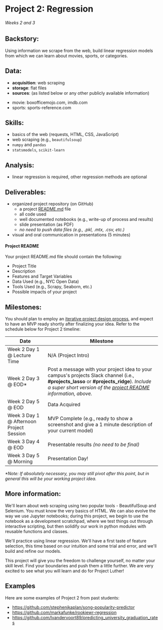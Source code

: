 # Project 2: Regression
###### Weeks 2 and 3

## Backstory:

Using information we scrape from the web, build linear regression models from which we can learn about movies, sports, or categories.

## Data:

 * **acquisition**: web scraping
 * **storage**: flat files
 * **sources**: (as listed below or any other publicly available information)   
  - movie: boxofficemojo.com, imdb.com   
  - sports: sports-reference.com
  

## Skills:

 * basics of the web (requests, HTML, CSS, JavaScript)
 * web scraping (e.g., `beautifulsoup`)
 * `numpy` and `pandas`
 * `statsmodels`, `scikit-learn`


## Analysis:

 * linear regression is required, other regression methods are optional


## Deliverables:

 * organized project repository (on GitHub)
   * a project [README.md](#project-readme) file
   * all code used
   * well documented notebooks (e.g., write-up of process and results)
   * slide presentation (as PDF)
   * *no need to push data files (e.g., .pkl, .mtx, .csv, etc.)*
 * visual and oral communication in presentations (5 minutes)

#### Project README
Your project README.md file should contain the following:
- Project Title
- Description
- Features and Target Variables
- Data Used (e.g., NYC Open Data)
- Tools Used (e.g., Scrapy, Seaborn, etc.)
- Possible impacts of your project


## Milestones:

You should plan to employ an [iterative project design process](https://en.wikipedia.org/wiki/Scrum_(software_development)), and expect to have an MVP ready shortly after finalizing your idea. Refer to the schedule below for Project 2 timeline:

Date | Milestone
--- | ---
Week 2 Day 1 @ Lecture Time | N/A (Project Intro)
Week 2 Day 3 @ EOD\* | Post a message with your project idea to your campus's projects Slack channel (i.e., **\#projects_lasso** or **\#projects_ridge**). *Include a super short version of the [project README](#project-readme) information, above.*
Week 2 Day 5 @ EOD | Data Acquired
Week 3 Day 1 @ Afternoon Project Session | MVP Complete (e.g., ready to show a screenshot and give a 1 minute description of your current model)
Week 3 Day 4 @ EOD | Presentable results *(no need to be final)*
Week 3 Day 5 @ Morning | Presentation Day!

*\*Note: If absolutely necessary, you may still pivot after this point, but in general this will be your working project idea.*

## More information:

We'll learn about web scraping using two popular tools - BeautifulSoup and Selenium. You must know the very basics of HTML. We can also evolve the way we use Jupyter notebooks; during this project, we begin to use the notebook as a development scratchpad, where we test things out through interactive scripting, but then solidify our work in python modules with reusable functions and classes.

We'll practice using linear regression. We'll have a first taste of feature selection, this time based on our intuition and some trial and error, and we'll build and refine our models.

This project will give you the freedom to challenge yourself, no matter your skill level. Find your boundaries and push them a little further. We are very excited to see what you will learn and do for Project Luther!

## Examples

Here are some examples of Project 2 from past students:

- https://github.com/stephenjkaplan/song-popularity-predictor
- https://github.com/markafunke/rookiewr-regression
- https://github.com/lvandervoort89/predicting_university_graduation_rates
